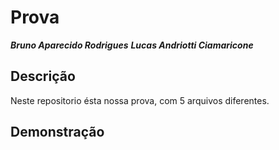 # Prova 

***Bruno Aparecido Rodrigues***
***Lucas Andriotti Ciamaricone***

## Descrição

Neste repositorio ésta nossa prova, com 5 arquivos diferentes.

## Demonstração 
